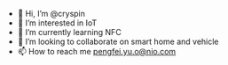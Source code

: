 - 👋 Hi, I’m @cryspin
- 👀 I’m interested in IoT
- 🌱 I’m currently learning NFC
- 💞️ I’m looking to collaborate on smart home and vehicle
- 📫 How to reach me pengfei.yu.o@nio.com

<!---
cryspin/cryspin is a ✨ special ✨ repository because its `README.md` (this file) appears on your GitHub profile.
You can click the Preview link to take a look at your changes.
--->
